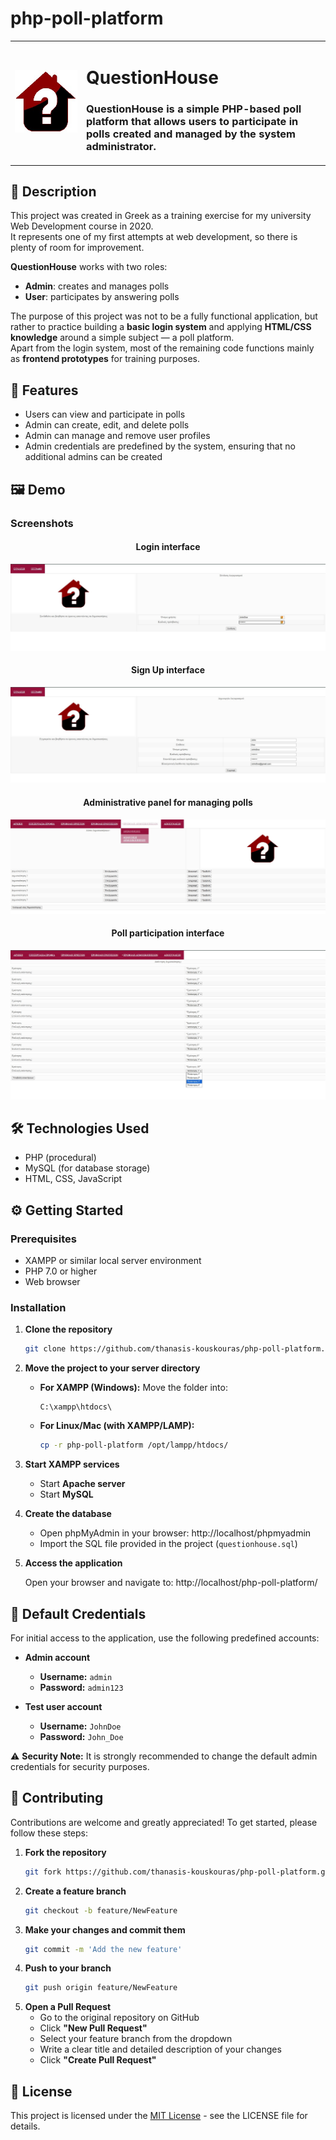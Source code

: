 # php-poll-platform
<table>
<tr><td width="100">
<img src="screenshots/logo.jpg" alt="QuestionHouse Logo" height="100" width="100"/>
</td><td>

# QuestionHouse

### QuestionHouse is a simple PHP-based poll platform that allows users to participate in polls created and managed by the system administrator.

</td></tr>
</table>

## 📖 Description
This project was created in Greek as a training exercise for my university Web Development course in 2020.  
It represents one of my first attempts at web development, so there is plenty of room for improvement.  

**QuestionHouse** works with two roles:  
- **Admin**: creates and manages polls  
- **User**: participates by answering polls  

The purpose of this project was not to be a fully functional application, but rather to practice building a **basic login system** and applying **HTML/CSS knowledge** around a simple subject — a poll platform.  
Apart from the login system, most of the remaining code functions mainly as **frontend prototypes** for training purposes.

## 🚀 Features
- Users can view and participate in polls  
- Admin can create, edit, and delete polls  
- Admin can manage and remove user profiles  
- Admin credentials are predefined by the system, ensuring that no additional admins can be created

## 🖼️ Demo

### Screenshots

<div align="center">

#### Login interface
![Login Page](screenshots/login-page.jpg)

#### Sign Up interface
![Sign up Page](screenshots/signup-page.jpg)

#### Administrative panel for managing polls
![Admin Dashboard](screenshots/admin-dashboard.jpg)

#### Poll participation interface
![Poll Interface](screenshots/poll-interface.jpg)

</div>

## 🛠️ Technologies Used
- PHP (procedural)  
- MySQL (for database storage)  
- HTML, CSS, JavaScript  

## ⚙️ Getting Started

### Prerequisites

- XAMPP or similar local server environment
- PHP 7.0 or higher
- Web browser

### Installation

1. **Clone the repository**
   ```bash
   git clone https://github.com/thanasis-kouskouras/php-poll-platform.git

2. **Move the project to your server directory**
   
   - **For XAMPP (Windows):** 
     Move the folder into:
     ```
     C:\xampp\htdocs\
     ```
   
   - **For Linux/Mac (with XAMPP/LAMP):**
     ```bash
     cp -r php-poll-platform /opt/lampp/htdocs/
     ```
4. **Start XAMPP services**
   - Start **Apache server**
   - Start **MySQL**

5. **Create the database**
   - Open phpMyAdmin in your browser: http://localhost/phpmyadmin
   - Import the SQL file provided in the project (`questionhouse.sql`)

6. **Access the application**
   
   Open your browser and navigate to: http://localhost/php-poll-platform/


## 🔑 Default Credentials

For initial access to the application, use the following predefined accounts:

- **Admin account**  
  - **Username:** `admin`  
  - **Password:** `admin123`  

- **Test user account**  
  - **Username:** `JohnDoe`  
  - **Password:** `John_Doe`  

⚠️ **Security Note:** It is strongly recommended to change the default admin credentials for security purposes.

## 🤝 Contributing

Contributions are welcome and greatly appreciated! To get started, please follow these steps:

1. **Fork the repository**
   ```bash
   git fork https://github.com/thanasis-kouskouras/php-poll-platform.git
2. **Create a feature branch**
   ```bash
   git checkout -b feature/NewFeature
3. **Make your changes and commit them**
   ```bash
   git commit -m 'Add the new feature'
4. **Push to your branch**
   ```bash
   git push origin feature/NewFeature
5. **Open a Pull Request**
   - Go to the original repository on GitHub
   - Click **"New Pull Request"**
   - Select your feature branch from the dropdown
   - Write a clear title and detailed description of your changes
   - Click **"Create Pull Request"**

## 📄 License

This project is licensed under the [MIT License](LICENSE) - see the LICENSE file for details.
